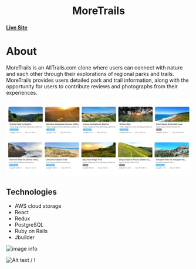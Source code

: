 #  <div align="center"> MoreTrails 
#### [Live Site](https://more-trails.herokuapp.com/#/login)
# About 
MoreTrails is an AllTrails.com clone where users can connect with nature and each other through their explorations of regional parks and trails.
MoreTrails provides users detailed park and trail information, along with the opportunity for users to contribute reviews and photographs from their experiences.
 
![image info](app/assets/images/curated.png)
 
## Technologies
* AWS cloud storage 
* React
* Redux
* PostgreSQL
* Ruby on Rails
* Jbuilder
 
![image info](app/assets/images/swipe1.gif)

 
![ Alt text](swipe1.gif) / ! [](swipe1.gif)

